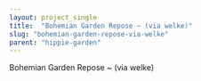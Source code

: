 ```yaml
---
layout: project_single
title:  "Bohemian Garden Repose ~ (via welke)"
slug: "bohemian-garden-repose-via-welke"
parent: "hippie-garden"
---
```

Bohemian Garden Repose ~ (via welke)